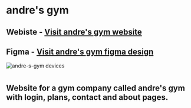 # andre's gym 
## Webiste -  [Visit andre's gym website](andre-s-gym.vercel.app)
## Figma - [Visit andre's gym figma design](https://www.figma.com/community/file/1239247567621094498)

![andre-s-gym devices](https://github.com/Andrevlopess/andre-s-gym/assets/99695454/30deb864-befb-4e11-b344-2ab51860e7b8)
#
## Website for a gym company called andre's gym with login, plans, contact and about pages.
